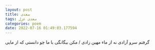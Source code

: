 ```yaml
---
layout: post
title: سعدی
tags: سعدی غزل
categories: poem
date: 2022-07-16 01:49:03.177594
---
```


گرفتم سرو آزادی نه از ماء مهین زادی / مکن بیگانگی با ما چو دانستی که از مایی